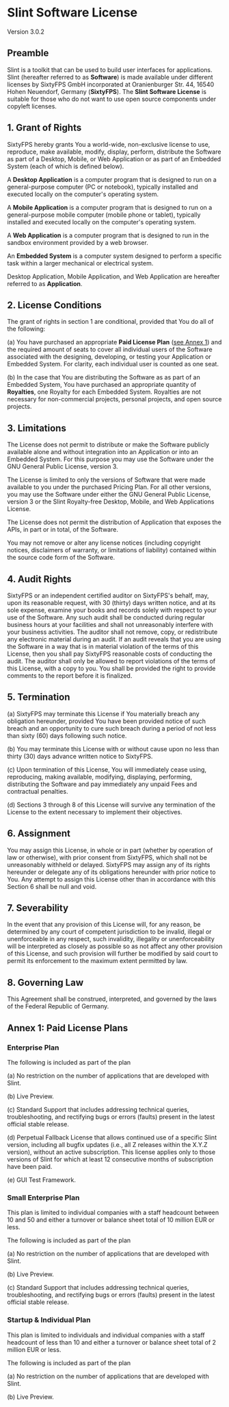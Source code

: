 # Slint Software License

Version 3.0.2

## Preamble

Slint is a toolkit that can be used to build user interfaces for applications. Slint (hereafter referred to as **Software**) is made available under different licenses by SixtyFPS GmbH incorporated at Oranienburger Str. 44, 16540 Hohen Neuendorf, Germany (**SixtyFPS**). The **Slint Software License** is suitable for those who do not want to use open source components under copyleft licenses.

## 1. Grant of Rights

SixtyFPS hereby grants You a world-wide, non-exclusive license to use, reproduce, make available, modify, display, perform, distribute the Software as part of a Desktop, Mobile, or Web Application or as part of an Embedded System (each of which is defined below).

A **Desktop Application** is a computer program that is designed to run on a general-purpose computer (PC or notebook), typically installed and executed locally on the computer's operating system.

A **Mobile Application** is a computer program that is designed to run on a general-purpose mobile computer (mobile phone or tablet), typically installed and executed locally on the computer's operating system.

A **Web Application** is a computer program that is designed to run in the sandbox environment provided by a web browser.

An **Embedded System** is a computer system designed to perform a specific task within a larger mechanical or electrical system.

Desktop Application, Mobile Application, and Web Application are hereafter referred to as **Application**.

## 2. License Conditions

The grant of rights in section 1 are conditional, provided that You do all of the following:

(a) You have purchased an appropriate **Paid License Plan** ([see Annex 1](#annex-1-paid-license-plans)) and the required amount of seats to cover all individual users of the Software associated with the designing, developing, or testing your Application or Embedded System. For clarity, each individual user is counted as one seat.

(b) In the case that You are distributing the Software as as part of an Embedded System, You have purchased an appropriate quantity of **Royalties**, one Royalty for each Embedded System. Royalties are not necessary for non-commercial projects, personal projects, and open source projects.

## 3. Limitations

The License does not permit to distribute or make the Software publicly available alone and without integration into an Application or into an Embedded System. For this purpose you may use the Software under the GNU General Public License, version 3.

The License is limited to only the versions of Software that were made available to you under the purchased Pricing Plan. For all other versions, you may use the Software under either the GNU General Public License, version 3 or the Slint Royalty-free Desktop, Mobile, and Web Applications License.

The License does not permit the distribution of Application that exposes the APIs, in part or in total, of the Software.

You may not remove or alter any license notices (including copyright notices, disclaimers of warranty, or limitations of liability) contained within the source code form of the Software.

## 4. Audit Rights

SixtyFPS or an independent certified auditor on SixtyFPS's behalf, may, upon its reasonable request, with 30 (thirty) days written notice, and at its sole expense, examine your books and records solely with respect to your use of the Software. Any such audit shall be conducted during regular business hours at your facilities and shall not unreasonably interfere with your business activities. The auditor shall not remove, copy, or redistribute any electronic material during an audit. If an audit reveals that you are using the Software in a way that is in material violation of the terms of this License, then you shall pay SixtyFPS reasonable costs of conducting the audit. The auditor shall only be allowed to report violations of the terms of this License, with a copy to you. You shall be provided the right to provide comments to the report before it is finalized.

## 5. Termination

(a) SixtyFPS may terminate this License if You materially breach any obligation hereunder, provided You have been provided notice of such breach and an opportunity to cure such breach during a period of not less than sixty (60) days following such notice.

(b) You may terminate this License with or without cause upon no less than thirty (30) days advance written notice to SixtyFPS.

(c) Upon termination of this License, You will immediately cease using, reproducing, making available, modifying, displaying, performing, distributing the Software and pay immediately any unpaid Fees and contractual penalties.

(d) Sections 3 through 8 of this License will survive any termination of the License to the extent necessary to implement their objectives.

## 6. Assignment

You may assign this License, in whole or in part (whether by operation of law or otherwise), with prior consent from SixtyFPS, which shall not be unreasonably withheld or delayed. SixtyFPS may assign any of its rights hereunder or delegate any of its obligations hereunder with prior notice to You. Any attempt to assign this License other than in accordance with this Section 6 shall be null and void.

## 7. Severability

In the event that any provision of this License will, for any reason, be determined by any court of competent jurisdiction to be invalid, illegal or unenforceable in any respect, such invalidity, illegality or unenforceability will be interpreted as closely as possible so as not affect any other provision of this License, and such provision will further be modified by said court to permit its enforcement to the maximum extent permitted by law.

## 8. Governing Law

This Agreement shall be construed, interpreted, and governed by the laws of the Federal Republic of Germany.

## Annex 1: Paid License Plans

### Enterprise Plan

The following is included as part of the plan

(a) No restriction on the number of applications that are developed with Slint.

(b) Live Preview.

(c) Standard Support that includes addressing technical queries, troubleshooting, and rectifying bugs or errors (faults) present in the latest official stable release.

(d) Perpetual Fallback License that allows continued use of a specific Slint version, including all bugfix updates (i.e., all Z releases within the X.Y.Z version), without an active subscription. This license applies only to those versions of Slint for which at least 12 consecutive months of subscription have been paid.

(e) GUI Test Framework.

### Small Enterprise Plan

This plan is limited to individual companies with a staff headcount between 10 and 50 and either a turnover or balance sheet total of 10 million EUR or less.

The following is included as part of the plan

(a) No restriction on the number of applications that are developed with Slint.

(b) Live Preview.

(c) Standard Support that includes addressing technical queries, troubleshooting, and rectifying bugs or errors (faults) present in the latest official stable release.

### Startup & Individual Plan

This plan is limited to individuals and individual companies with a staff headcount of less than 10 and either a turnover or balance sheet total of 2 million EUR or less.

The following is included as part of the plan

(a) No restriction on the number of applications that are developed with Slint.

(b) Live Preview.
